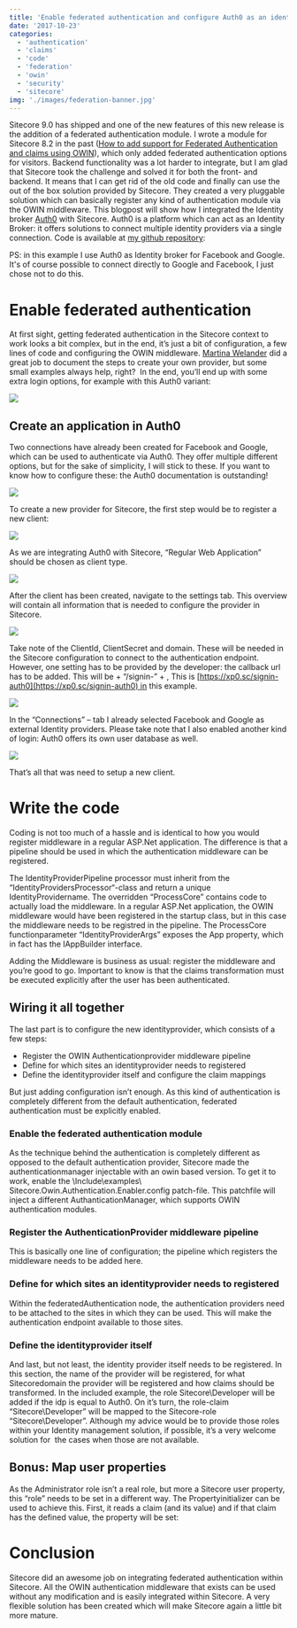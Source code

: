 ```yaml
---
title: 'Enable federated authentication and configure Auth0 as an identity provider in Sitecore 9.0'
date: '2017-10-23'
categories:
  - 'authentication'
  - 'claims'
  - 'code'
  - 'federation'
  - 'owin'
  - 'security'
  - 'sitecore'
img: './images/federation-banner.jpg'
---
```


Sitecore 9.0 has shipped and one of the new features of this new release is the addition of a federated authentication module. I wrote a module for Sitecore 8.2 in the past ([How to add support for Federated Authentication and claims using OWIN](http://blog.baslijten.com/how-to-add-federated-authentication-with-sitecore-and-owin/)), which only added federated authentication options for visitors. Backend functionality was a lot harder to integrate, but I am glad that Sitecore took the challenge and solved it for both the front- and backend. It means that I can get rid of the old code and finally can use the out of the box solution provided by Sitecore. They created a very pluggable solution which can basically register any kind of authentication module via the OWIN middleware. This blogpost will show how I integrated the Identity broker [Auth0](https://auth0.com/) with Sitecore. Auth0 is a platform which can act as an Identity Broker: it offers solutions to connect multiple identity providers via a single connection. Code is available at [my github repository](https://github.com/BasLijten/sitecore-federated-authentication):

PS: in this example I use Auth0 as Identity broker for Facebook and Google. It's of course possible to connect directly to Google and Facebook, I just chose not to do this.

# Enable federated authentication

At first sight, getting federated authentication in the Sitecore context to work looks a bit complex, but in the end, it’s just a bit of configuration, a few lines of code and configuring the OWIN middleware. [Martina Welander](https://t.co/hBZo1L6mtG) did a great job to document the steps to create your own provider, but some small examples always help, right?  In the end, you’ll end up with some extra login options, for example with this Auth0 variant:

![](images/img_59ee54ffe1027.png)

## Create an application in Auth0

Two connections have already been created for Facebook and Google, which can be used to authenticate via Auth0. They offer multiple different options, but for the sake of simplicity, I will stick to these. If you want to know how to configure these: the Auth0 documentation is outstanding!

![](images/img_59ee4e6b1439a.png)

To create a new provider for Sitecore, the first step would be to register a new client:

![](images/img_59ee4e855bd4a.png)

As we are integrating Auth0 with Sitecore, “Regular Web Application” should be chosen as client type.

![](images/img_59ee4ecce1914.png)

After the client has been created, navigate to the settings tab. This overview will contain all information that is needed to configure the provider in Sitecore.

![](images/img_59ee4ee5f3a11.png)

Take note of the ClientId, ClientSecret and domain. These will be needed in the Sitecore configuration to connect to the authentication endpoint. However, one setting has to be provided by the developer: the callback url has to be added. This will be <hostname> + “/signin-” + <identityprovidername>, This is [https://xp0.sc/signin-auth0](https://xp0.sc/signin-auth0) in this example.

![](images/img_59ee4f0adbf43.png)

In the “Connections” – tab I already selected Facebook and Google as external Identity providers. Please take note that I also enabled another kind of login: Auth0 offers its own user database as well.

![](images/img_59ee577ec53a6.png)

That’s all that was need to setup a new client.

# Write the code

Coding is not too much of a hassle and is identical to how you would register middleware in a regular ASP.Net application. The difference is that a pipeline should be used in which the authentication middleware can be registered.

The IdentityProviderPipeline processor must inherit from the “IdentityProvidersProcessor“-class and return a unique IdentityProvidername. The overridden “ProcessCore” contains code to actually load the middleware. In a regular ASP.Net application, the OWIN middleware would have been registered in the startup class, but in this case the middleware needs to be registred in the pipeline. The ProcessCore functionparameter “IdentityProviderArgs” exposes the App property, which in fact has the IAppBuilder interface.

Adding the Middleware is business as usual: register the middleware and you’re good to go. Important to know is that the claims transformation must be executed explicitly after the user has been authenticated.

<script src="https://gist.github.com/BasLijten/a9bab0e5b7cd86718dff89a1829b2a41.js"></script>

## Wiring it all together

The last part is to configure the new identityprovider, which consists of a few steps:

- Register the OWIN Authenticationprovider middleware pipeline
- Define for which sites an identityprovider needs to registered
- Define the identityprovider itself and configure the claim mappings

But just adding configuration isn’t enough. As this kind of authentication is completely different from the default authentication, federated authentication must be explicitly enabled.

### Enable the federated authentication module

As the technique behind the authentication is completely different as opposed to the default authentication provider, Sitecore made the authenticationmanager injectable with an owin based version. To get it to work, enable the \\Include\\examples\\ Sitecore.Owin.Authentication.Enabler.config patch-file. This patchfile will inject a different AuthanticationManager, which supports OWIN authentication modules.

<script src="https://gist.github.com/BasLijten/36207de35d2a388a80f27892bd10e83c.js"></script>

### Register the AuthenticationProvider middleware pipeline

This is basically one line of configuration; the pipeline which registers the middleware needs to be added here.

<script src="https://gist.github.com/BasLijten/da4bf51ec5339215405fb54588d93911.js"></script>

### Define for which sites an identityprovider needs to registered

Within the federatedAuthentication node, the authentication providers need to be attached to the sites in which they can be used. This will make the authentication endpoint available to those sites.

<script src="https://gist.github.com/BasLijten/f96561116e7dcdff6e440ceaae339c3c.js"></script>

### Define the identityprovider itself

And last, but not least, the identity provider itself needs to be registered. In this section, the name of the provider will be registered, for what Sitecoredomain the provider will be registered and how claims should be transformed. In the included example, the role Sitecore\\Developer will be added if the idp is equal to Auth0. On it’s turn, the role-claim “Sitecore\\Developer” will be mapped to the Sitecore-role “Sitecore\\Developer”. Although my advice would be to provide those roles within your Identity management solution, if possible, it’s a very welcome solution for  the cases when those are not available.

<script src="https://gist.github.com/BasLijten/c04788bb30a31178e4a5cdd1ae19188d.js"></script>

## Bonus: Map user properties

As the Administrator role isn’t a real role, but more a Sitecore user property, this “role” needs to be set in a different way. The Propertyinitializer can be used to achieve this. First, it reads a claim (and its value) and if that claim has the defined value, the property will be set:

<script src="https://gist.github.com/BasLijten/6011648266bd4852bfc4b22fd9b9eb5e.js"></script>

# Conclusion

Sitecore did an awesome job on integrating federated authentication within Sitecore. All the OWIN authentication middleware that exists can be used without any modification and is easily integrated within Sitecore. A very flexible solution has been created which will make Sitecore again a little bit more mature.
